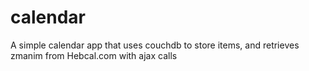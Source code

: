 calendar
========
A simple calendar app that uses couchdb to store items, and retrieves zmanim from Hebcal.com with ajax calls
